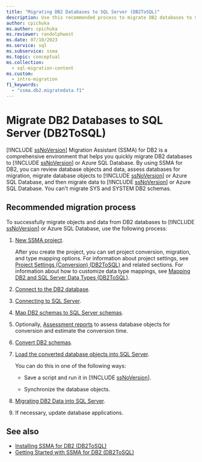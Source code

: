 ```yaml
---
title: "Migrating DB2 Databases to SQL Server (DB2ToSQL)"
description: Use this recommended process to migrate DB2 databases to SQL Server or Azure SQL Database using SQL Server Migration Assistant (SSMA).
author: cpichuka
ms.author: cpichuka
ms.reviewer: randolphwest
ms.date: 07/10/2023
ms.service: sql
ms.subservice: ssma
ms.topic: conceptual
ms.collection:
  - sql-migration-content
ms.custom:
  - intro-migration
f1_keywords:
  - "ssma.db2.migratedata.f1"
---
```

# Migrate DB2 Databases to SQL Server (DB2ToSQL)

[!INCLUDE [ssNoVersion](../../includes/ssnoversion-md.md)] Migration Assistant (SSMA) for DB2 is a comprehensive environment that helps you quickly migrate DB2 databases to [!INCLUDE [ssNoVersion](../../includes/ssnoversion-md.md)] or Azure SQL Database. By using SSMA for DB2, you can review database objects and data, assess databases for migration, migrate database objects to [!INCLUDE [ssNoVersion](../../includes/ssnoversion-md.md)] or Azure SQL Database, and then migrate data to [!INCLUDE [ssNoVersion](../../includes/ssnoversion-md.md)] or Azure SQL Database. You can't migrate SYS and SYSTEM DB2 schemas.

## Recommended migration process

To successfully migrate objects and data from DB2 databases to [!INCLUDE [ssNoVersion](../../includes/ssnoversion-md.md)] or Azure SQL Database, use the following process:

1. [New SSMA project](new-project-db2tosql.md).

   After you create the project, you can set project conversion, migration, and type mapping options. For information about project settings, see [Project Settings (Conversion) (DB2ToSQL)](project-settings-conversion-db2tosql.md) and related sections. For information about how to customize data type mappings, see [Mapping DB2 and SQL Server Data Types (DB2ToSQL)](mapping-db2-and-sql-server-data-types-db2tosql.md).

1. [Connect to the DB2 database](connecting-to-db2-database-db2tosql.md).

1. [Connecting to SQL Server](connecting-to-sql-server-db2tosql.md).

1. [Map DB2 schemas to SQL Server schemas](mapping-db2-schemas-to-sql-server-schemas-db2tosql.md).

1. Optionally, [Assessment reports](assessment-report-db2tosql.md) to assess database objects for conversion and estimate the conversion time.

1. [Convert DB2 schemas](converting-db2-schemas-db2tosql.md).

1. [Load the converted database objects into SQL Server](loading-converted-database-objects-into-sql-server-db2tosql.md).

   You can do this in one of the following ways:

   - Save a script and run it in [!INCLUDE [ssNoVersion](../../includes/ssnoversion-md.md)].

   - Synchronize the database objects.

1. [Migrating DB2 Data into SQL Server](migrating-db2-data-into-sql-server-db2tosql.md).

1. If necessary, update database applications.

## See also

- [Installing SSMA for DB2 (DB2ToSQL)](installing-ssma-for-db2-db2tosql.md)
- [Getting Started with SSMA for DB2 (DB2ToSQL)](getting-started-with-ssma-for-db2-db2tosql.md)
